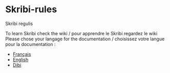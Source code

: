 # Skribi-rules
Skribi regulis

To learn Skribi check the wiki / pour apprendre le Skribi regardez le wiki
Please chose your langage for the documentation / choisissez votre langue pour la documentation :
- [Français](./Français/)
- [English](./English/)
- [Dibi](./Dibi/)


